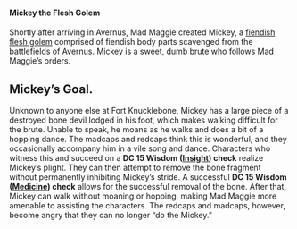 #### Mickey the Flesh Golem

Shortly after arriving in Avernus, Mad Maggie created Mickey, a [fiendish flesh golem](https://www.dndbeyond.com/monsters/417091-fiendish-flesh-golem) comprised of fiendish body parts scavenged from the battlefields of Avernus. Mickey is a sweet, dumb brute who follows Mad Maggie’s orders.

## Mickey’s Goal. 
Unknown to anyone else at Fort Knucklebone, Mickey has a large piece of a destroyed bone devil lodged in his foot, which makes walking difficult for the brute. Unable to speak, he moans as he walks and does a bit of a hopping dance. The madcaps and redcaps think this is wonderful, and they occasionally accompany him in a vile song and dance. Characters who witness this and succeed on a **DC 15 Wisdom ([Insight](https://www.dndbeyond.com/compendium/rules/basic-rules/using-ability-scores#Insight)) check** realize Mickey’s plight. They can then attempt to remove the bone fragment without permanently inhibiting Mickey’s stride. A successful **DC 15 Wisdom ([Medicine](https://www.dndbeyond.com/compendium/rules/basic-rules/using-ability-scores#Medicine)) check** allows for the successful removal of the bone. After that, Mickey can walk without moaning or hopping, making Mad Maggie more amenable to assisting the characters. The redcaps and madcaps, however, become angry that they can no longer “do the Mickey.”